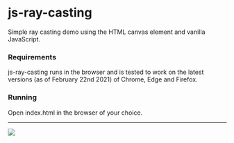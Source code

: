 # js-ray-casting
Simple ray casting demo using the HTML canvas element and vanilla JavaScript.

### Requirements
js-ray-casting runs in the browser and is tested to work on the latest versions (as of February 22nd 2021) of Chrome, Edge and Firefox.

### Running
Open index.html in the browser of your choice.

***

![](ray-casting.gif)